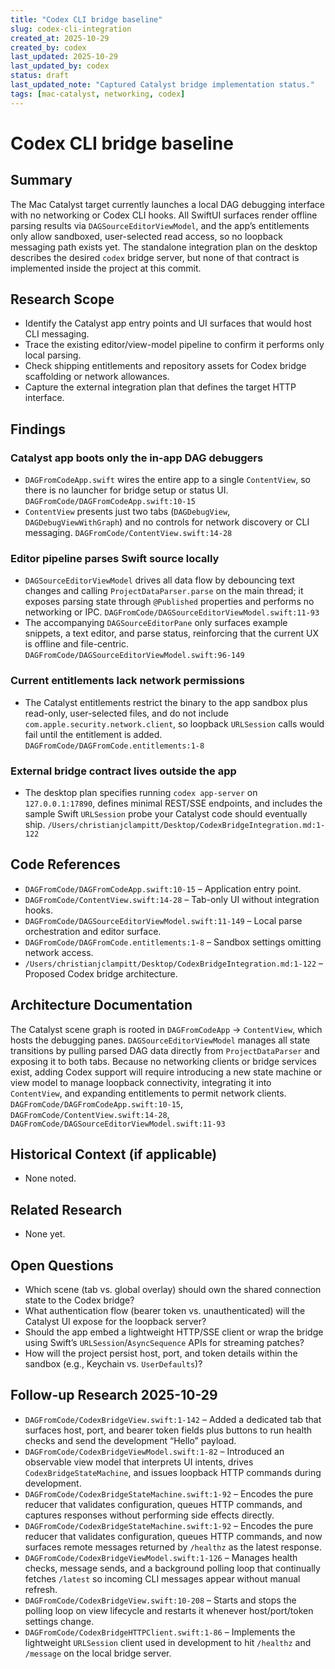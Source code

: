 ```yaml
---
title: "Codex CLI bridge baseline"
slug: codex-cli-integration
created_at: 2025-10-29
created_by: codex
last_updated: 2025-10-29
last_updated_by: codex
status: draft
last_updated_note: "Captured Catalyst bridge implementation status."
tags: [mac-catalyst, networking, codex]
---
```


# Codex CLI bridge baseline

## Summary
The Mac Catalyst target currently launches a local DAG debugging interface with no networking or Codex CLI hooks. All SwiftUI surfaces render offline parsing results via `DAGSourceEditorViewModel`, and the app’s entitlements only allow sandboxed, user-selected read access, so no loopback messaging path exists yet. The standalone integration plan on the desktop describes the desired `codex` bridge server, but none of that contract is implemented inside the project at this commit.

## Research Scope
- Identify the Catalyst app entry points and UI surfaces that would host CLI messaging.
- Trace the existing editor/view-model pipeline to confirm it performs only local parsing.
- Check shipping entitlements and repository assets for Codex bridge scaffolding or network allowances.
- Capture the external integration plan that defines the target HTTP interface.

## Findings
### Catalyst app boots only the in-app DAG debuggers
- `DAGFromCodeApp.swift` wires the entire app to a single `ContentView`, so there is no launcher for bridge setup or status UI. `DAGFromCode/DAGFromCodeApp.swift:10-15`
- `ContentView` presents just two tabs (`DAGDebugView`, `DAGDebugViewWithGraph`) and no controls for network discovery or CLI messaging. `DAGFromCode/ContentView.swift:14-28`

### Editor pipeline parses Swift source locally
- `DAGSourceEditorViewModel` drives all data flow by debouncing text changes and calling `ProjectDataParser.parse` on the main thread; it exposes parsing state through `@Published` properties and performs no networking or IPC. `DAGFromCode/DAGSourceEditorViewModel.swift:11-93`
- The accompanying `DAGSourceEditorPane` only surfaces example snippets, a text editor, and parse status, reinforcing that the current UX is offline and file-centric. `DAGFromCode/DAGSourceEditorViewModel.swift:96-149`

### Current entitlements lack network permissions
- The Catalyst entitlements restrict the binary to the app sandbox plus read-only, user-selected files, and do not include `com.apple.security.network.client`, so loopback `URLSession` calls would fail until the entitlement is added. `DAGFromCode/DAGFromCode.entitlements:1-8`

### External bridge contract lives outside the app
- The desktop plan specifies running `codex app-server` on `127.0.0.1:17890`, defines minimal REST/SSE endpoints, and includes the sample Swift `URLSession` probe your Catalyst code should eventually ship. `/Users/christianjclampitt/Desktop/CodexBridgeIntegration.md:1-122`

## Code References
- `DAGFromCode/DAGFromCodeApp.swift:10-15` – Application entry point.
- `DAGFromCode/ContentView.swift:14-28` – Tab-only UI without integration hooks.
- `DAGFromCode/DAGSourceEditorViewModel.swift:11-149` – Local parse orchestration and editor surface.
- `DAGFromCode/DAGFromCode.entitlements:1-8` – Sandbox settings omitting network access.
- `/Users/christianjclampitt/Desktop/CodexBridgeIntegration.md:1-122` – Proposed Codex bridge architecture.

## Architecture Documentation
The Catalyst scene graph is rooted in `DAGFromCodeApp` → `ContentView`, which hosts the debugging panes. `DAGSourceEditorViewModel` manages all state transitions by pulling parsed DAG data directly from `ProjectDataParser` and exposing it to both tabs. Because no networking clients or bridge services exist, adding Codex support will require introducing a new state machine or view model to manage loopback connectivity, integrating it into `ContentView`, and expanding entitlements to permit network clients. `DAGFromCode/DAGFromCodeApp.swift:10-15`, `DAGFromCode/ContentView.swift:14-28`, `DAGFromCode/DAGSourceEditorViewModel.swift:11-93`

## Historical Context (if applicable)
- None noted.

## Related Research
- None yet.

## Open Questions
- Which scene (tab vs. global overlay) should own the shared connection state to the Codex bridge?
- What authentication flow (bearer token vs. unauthenticated) will the Catalyst UI expose for the loopback server?
- Should the app embed a lightweight HTTP/SSE client or wrap the bridge using Swift’s `URLSession`/`AsyncSequence` APIs for streaming patches?
- How will the project persist host, port, and token details within the sandbox (e.g., Keychain vs. `UserDefaults`)?

## Follow-up Research 2025-10-29
- `DAGFromCode/CodexBridgeView.swift:1-142` – Added a dedicated tab that surfaces host, port, and bearer token fields plus buttons to run health checks and send the development “Hello” payload.
- `DAGFromCode/CodexBridgeViewModel.swift:1-82` – Introduced an observable view model that interprets UI intents, drives `CodexBridgeStateMachine`, and issues loopback HTTP commands during development.
- `DAGFromCode/CodexBridgeStateMachine.swift:1-92` – Encodes the pure reducer that validates configuration, queues HTTP commands, and captures responses without performing side effects directly.
- `DAGFromCode/CodexBridgeStateMachine.swift:1-92` – Encodes the pure reducer that validates configuration, queues HTTP commands, and now surfaces remote messages returned by `/healthz` as the latest response.
- `DAGFromCode/CodexBridgeViewModel.swift:1-126` – Manages health checks, message sends, and a background polling loop that continually fetches `/latest` so incoming CLI messages appear without manual refresh.
- `DAGFromCode/CodexBridgeView.swift:10-208` – Starts and stops the polling loop on view lifecycle and restarts it whenever host/port/token settings change.
- `DAGFromCode/CodexBridgeHTTPClient.swift:1-86` – Implements the lightweight `URLSession` client used in development to hit `/healthz` and `/message` on the local bridge server.

